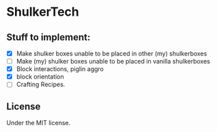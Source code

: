 # ShulkerTech

## Stuff to implement:
  - [x] Make shulker boxes unable to be placed in other (my) shulkerboxes
  - [ ] Make (my) shulker boxes unable to be placed in vanilla shulkerboxes
  - [x] Block interactions, piglin aggro
  - [x] block orientation
  - [ ] Crafting Recipes.

## License

Under the MIT license.
